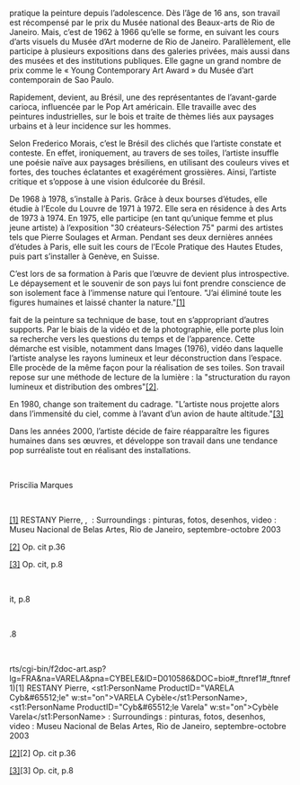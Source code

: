  <!--\[if \!mso\]><style>v\:\* \{behavior:url\(\#default\#VML\);\} o\:\* \{behavior:url\(\#default\#VML\);\} w\:\* \{behavior:url\(\#default\#VML\);\} \.shape \{behavior:url\(\#default\#VML\);\} </style><\!\[endif\]--><!--\[if gte mso 9\]><xml> <o:DocumentProperties> <o:Author>MarquesP</o:Author> <o:LastAuthor>MarquesP</o:LastAuthor> <o:Revision>2</o:Revision> <o:TotalTime>4</o:TotalTime> <o:Created>2008\-09\-16T09:12:00Z</o:Created> <o:LastSaved>2008\-09\-16T09:12:00Z</o:LastSaved> <o:Pages>1</o:Pages> <o:Words>609</o:Words> <o:Characters>3413</o:Characters> <o:Company>Centre Pompidou</o:Company> <o:Lines>49</o:Lines> <o:Paragraphs>5</o:Paragraphs> <o:CharactersWithSpaces>4017</o:CharactersWithSpaces> <o:Version>11\.9999</o:Version> </o:DocumentProperties></xml><\!\[endif\]--><!--\[if gte mso 9\]><xml> <w:WordDocument> <w:HyphenationZone>21</w:HyphenationZone> <w:PunctuationKerning/> <w:ValidateAgainstSchemas/> <w:SaveIfXMLInvalid>false</w:SaveIfXMLInvalid> <w:IgnoreMixedContent>false</w:IgnoreMixedContent> <w:AlwaysShowPlaceholderText>false</w:AlwaysShowPlaceholderText> <w:Compatibility>  <w:BreakWrappedTables/>  <w:SnapToGridInCell/>  <w:WrapTextWithPunct/>  <w:UseAsianBreakRules/>  <w:DontGrowAutofit/> </w:Compatibility> <w:BrowserLevel>MicrosoftInternetExplorer4</w:BrowserLevel> </w:WordDocument></xml><\!\[endif\]--><!--\[if gte mso 9\]><xml> <w:LatentStyles DefLockedState="false" LatentStyleCount="156"> </w:LatentStyles></xml><\!\[endif\]--><!--\[if \!mso\]><object classid="clsid:38481807\-CA0E\-42D2\-BF39\-B33AF135CC4D" id=ieooui></object><style>st1\:\*\{behavior:url\(\#ieooui\) \} </style><\!\[endif\]--><!-- /\* Style Definitions \*/ p\.MsoNormal, li\.MsoNormal, div\.MsoNormal \{mso\-style\-parent:""; margin:0cm; margin\-bottom:\.0001pt; mso\-pagination:widow\-orphan; font\-size:12\.0pt; font\-family:"Times New Roman"; mso\-fareast\-font\-family:"Times New Roman";\} p\.MsoFootnoteText, li\.MsoFootnoteText, div\.MsoFootnoteText \{mso\-margin\-top\-alt:auto; margin\-right:0cm; mso\-margin\-bottom\-alt:auto; margin\-left:0cm; mso\-pagination:widow\-orphan; font\-size:12\.0pt; font\-family:"Times New Roman"; mso\-fareast\-font\-family:"Times New Roman"; color:\#CCFFFF;\} p\.MsoHeader, li\.MsoHeader, div\.MsoHeader \{margin:0cm; margin\-bottom:\.0001pt; mso\-pagination:widow\-orphan; tab\-stops:center 8\.0cm right 16\.0cm; font\-size:12\.0pt; font\-family:"Times New Roman"; mso\-fareast\-font\-family:"Times New Roman";\} p\.MsoFooter, li\.MsoFooter, div\.MsoFooter \{margin:0cm; margin\-bottom:\.0001pt; mso\-pagination:widow\-orphan; tab\-stops:center 8\.0cm right 16\.0cm; font\-size:12\.0pt; font\-family:"Times New Roman"; mso\-fareast\-font\-family:"Times New Roman";\} /\* Page Definitions \*/ @page \{mso\-footnote\-separator:url\("VARELA\-Cybele\_fichiers/header\.htm"\) fs; mso\-footnote\-continuation\-separator:url\("VARELA\-Cybele\_fichiers/header\.htm"\) fcs; mso\-endnote\-separator:url\("VARELA\-Cybele\_fichiers/header\.htm"\) es; mso\-endnote\-continuation\-separator:url\("VARELA\-Cybele\_fichiers/header\.htm"\) ecs;\} @page Section1 \{size:595\.3pt 841\.9pt; margin:70\.85pt 70\.85pt 70\.85pt 70\.85pt; mso\-header\-margin:35\.4pt; mso\-footer\-margin:35\.4pt; mso\-header:url\("VARELA\-Cybele\_fichiers/header\.htm"\) h1; mso\-paper\-source:0;\} div\.Section1 \{page:Section1;\} --><!--\[if gte mso 10\]><style> /\* Style Definitions \*/ table\.MsoNormalTable \{mso\-style\-name:"Tableau Normal"; mso\-tstyle\-rowband\-size:0; mso\-tstyle\-colband\-size:0; mso\-style\-noshow:yes; mso\-style\-parent:""; mso\-padding\-alt:0cm 5\.4pt 0cm 5\.4pt; mso\-para\-margin:0cm; mso\-para\-margin\-bottom:\.0001pt; mso\-pagination:widow\-orphan; font\-size:10\.0pt; font\-family:"Times New Roman"; mso\-ansi\-language:\#0400; mso\-fareast\-language:\#0400; mso\-bidi\-language:\#0400;\} </style><\!\[endif\]-->   

 pratique la peinture depuis l’adolescence\. Dès l’âge de 16 ans, son travail est récompensé par le prix du Musée national des Beaux\-arts de Rio de Janeiro\. Mais, c’est de 1962 à 1966 qu’elle se forme, en suivant les cours d’arts visuels du Musée d’Art moderne de Rio de Janeiro\. Parallèlement, elle participe à plusieurs expositions dans des galeries privées, mais aussi dans des musées et des institutions publiques\. Elle gagne un grand nombre de prix comme le «&nbsp;Young Contemporary Art Award&nbsp;» du Musée d’art contemporain de Sao Paulo\.

 

Rapidement,  devient, au Brésil, une des représentantes de l’avant\-garde carioca, influencée par le Pop Art américain\. Elle travaille avec des peintures industrielles, sur le bois et traite de thèmes liés aux paysages urbains et à leur incidence sur les hommes\. 

 

Selon Frederico Morais, c’est le Brésil des clichés que l’artiste constate et conteste\. En effet, ironiquement, au travers de ses toiles, l’artiste insuffle une poésie naïve aux paysages brésiliens, en utilisant des couleurs vives et fortes, des touches éclatantes et exagérément grossières\. Ainsi, l’artiste critique et s’oppose à une vision édulcorée du Brésil\. 

 

De 1968 à 1978,  s’installe à Paris\. Grâce à deux bourses d’études, elle étudie à l’Ecole du Louvre de 1971 à 1972\. Elle sera en résidence à des Arts de 1973 à 1974\. En 1975, elle participe \(en tant qu’unique femme et plus jeune artiste\) à l’exposition &quot;30 créateurs\-Sélection 75&quot; parmi des artistes tels que Pierre Soulages et Arman\. Pendant ses deux dernières années d’études à Paris, elle suit les cours de l’Ecole Pratique des Hautes Etudes, puis part s’installer à Genève, en Suisse\.

 

C’est lors de sa formation à Paris que l’œuvre de devient plus introspective\. Le dépaysement et le souvenir de son pays lui font prendre conscience de son isolement face à l’immense nature qui l’entoure\. &quot;J’ai éliminé toute les figures humaines et laissé chanter la nature\.&quot;[\[1\]](http://vasarely/newmedia-arts/cgi-bin/f2doc-art\.asp?lg=FRA&amp;na=VARELA&amp;pna=CYBELE&amp;ID=D010586&amp;DOC=bio\#_ftn1\#_ftn1)

 

 fait de la peinture sa technique de base, tout en s’appropriant d’autres supports\. Par le biais de la vidéo et de la photographie, elle porte plus loin sa recherche vers les questions du temps et de l’apparence\. Cette démarche est visible, notamment dans Images \(1976\), vidéo dans laquelle l’artiste analyse les rayons lumineux et leur déconstruction dans l’espace\. Elle procède de la même façon pour la réalisation de ses toiles\. Son travail repose sur une méthode de lecture de la lumière&nbsp;: la &quot;structuration du rayon lumineux et distribution des ombres&quot;[\[2\]](http://vasarely/newmedia-arts/cgi-bin/f2doc-art\.asp?lg=FRA&amp;na=VARELA&amp;pna=CYBELE&amp;ID=D010586&amp;DOC=bio\#_ftn2\#_ftn2)\. 

 

En 1980, change son traitement du cadrage\. &quot;L’artiste nous projette alors dans l’immensité du ciel, comme à l’avant d’un avion de haute altitude\.&quot;[\[3\]](http://vasarely/newmedia-arts/cgi-bin/f2doc-art\.asp?lg=FRA&amp;na=VARELA&amp;pna=CYBELE&amp;ID=D010586&amp;DOC=bio\#_ftn3\#_ftn3)

 

Dans les années 2000, l’artiste décide de faire réapparaître les figures humaines dans ses œuvres, et développe son travail dans une tendance pop surréaliste tout en réalisant des installations\. 

 

&nbsp;

 

Priscilia Marques

 

  
&nbsp; 

  

  

[\[1\]](http://vasarely/newmedia-arts/cgi-bin/f2doc-art\.asp?lg=FRA&amp;na=VARELA&amp;pna=CYBELE&amp;ID=D010586&amp;DOC=bio\#_ftnref1\#_ftnref1) RESTANY Pierre, , &nbsp;: Surroundings&nbsp;: pinturas, fotos, desenhos, video&nbsp;: Museu Nacional de Belas Artes, Rio de Janeiro, septembre\-octobre 2003

 

[\[2\]](http://vasarely/newmedia-arts/cgi-bin/f2doc-art\.asp?lg=FRA&amp;na=VARELA&amp;pna=CYBELE&amp;ID=D010586&amp;DOC=bio\#_ftnref2\#_ftnref2) Op\. cit p\.36

 

[\[3\]](http://vasarely/newmedia-arts/cgi-bin/f2doc-art\.asp?lg=FRA&amp;na=VARELA&amp;pna=CYBELE&amp;ID=D010586&amp;DOC=bio\#_ftnref3\#_ftnref3) Op\. cit, p\.8

 

&nbsp;

   it, p\.8

 

&nbsp;

   .8

 

&nbsp;

   rts/cgi-bin/f2doc-art\.asp?lg=FRA&amp;na=VARELA&amp;pna=CYBELE&amp;ID=D010586&amp;DOC=bio\#_ftnref1\#_ftnref1)\[1\] RESTANY Pierre, <st1:PersonName ProductID="VARELA Cyb&\#65512;le" w:st="on">VARELA Cybèle</st1:PersonName>, <st1:PersonName ProductID="Cyb&\#65512;le Varela" w:st="on">Cybèle Varela</st1:PersonName>&nbsp;: Surroundings&nbsp;: pinturas, fotos, desenhos, video&nbsp;: Museu Nacional de Belas Artes, Rio de Janeiro, septembre\-octobre 2003

 

[]()[\[2\]](http://vasarely/newmedia-arts/cgi-bin/f2doc-art\.asp?lg=FRA&amp;na=VARELA&amp;pna=CYBELE&amp;ID=D010586&amp;DOC=bio\#_ftnref2\#_ftnref2)\[2\] Op\. cit p\.36

 

[]()[\[3\]](http://vasarely/newmedia-arts/cgi-bin/f2doc-art\.asp?lg=FRA&amp;na=VARELA&amp;pna=CYBELE&amp;ID=D010586&amp;DOC=bio\#_ftnref3\#_ftnref3)\[3\] Op\. cit, p\.8

 


   
